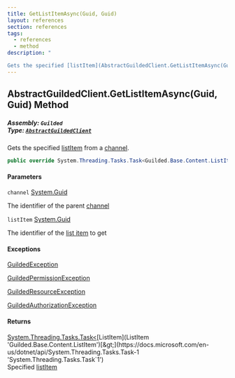```yaml
---
title: GetListItemAsync(Guid, Guid)
layout: references
section: references
tags:
  - references
  - method
description: "

Gets the specified [listItem](AbstractGuildedClient.GetListItemAsync(Guid,Guid)#Guilded.AbstractGuildedClient.GetListItemAsync(Guid,Guid).listItem 'Guilded.AbstractGuildedClient.GetListItemAsync(Guid, Guid).listItem') from a [channel](AbstractGuildedClient.GetListItemAsync(Guid,Guid)#Guilded.AbstractGuildedClient.GetListItemAsync(Guid,Guid).channel 'Guilded.AbstractGuildedClient.GetListItemAsync(Guid, Guid).channel')."
---
```


## AbstractGuildedClient.GetListItemAsync(Guid, Guid) Method
##### **Assembly:** `Guilded`<br/>**Type:** [`AbstractGuildedClient`](AbstractGuildedClient 'Guilded.AbstractGuildedClient')

Gets the specified [listItem](AbstractGuildedClient.GetListItemAsync(Guid,Guid)#Guilded.AbstractGuildedClient.GetListItemAsync(Guid,Guid).listItem 'Guilded.AbstractGuildedClient.GetListItemAsync(Guid, Guid).listItem') from a [channel](AbstractGuildedClient.GetListItemAsync(Guid,Guid)#Guilded.AbstractGuildedClient.GetListItemAsync(Guid,Guid).channel 'Guilded.AbstractGuildedClient.GetListItemAsync(Guid, Guid).channel').

```csharp
public override System.Threading.Tasks.Task<Guilded.Base.Content.ListItem> GetListItemAsync(Guid channel, Guid listItem);
```
#### Parameters

<a name='Guilded.AbstractGuildedClient.GetListItemAsync(Guid,Guid).channel'></a>

`channel` [System.Guid](https://docs.microsoft.com/en-us/dotnet/api/System.Guid 'System.Guid')

The identifier of the parent [channel](ServerChannel 'Guilded.Base.Servers.ServerChannel')

<a name='Guilded.AbstractGuildedClient.GetListItemAsync(Guid,Guid).listItem'></a>

`listItem` [System.Guid](https://docs.microsoft.com/en-us/dotnet/api/System.Guid 'System.Guid')

The identifier of the [list item](ListItem 'Guilded.Base.Content.ListItem') to get

#### Exceptions

[GuildedException](GuildedException 'Guilded.Base.GuildedException')

[GuildedPermissionException](GuildedPermissionException 'Guilded.Base.GuildedPermissionException')

[GuildedResourceException](GuildedResourceException 'Guilded.Base.GuildedResourceException')

[GuildedAuthorizationException](GuildedAuthorizationException 'Guilded.Base.GuildedAuthorizationException')

#### Returns
[System.Threading.Tasks.Task&lt;](https://docs.microsoft.com/en-us/dotnet/api/System.Threading.Tasks.Task-1 'System.Threading.Tasks.Task`1')[ListItem](ListItem 'Guilded.Base.Content.ListItem')[&gt;](https://docs.microsoft.com/en-us/dotnet/api/System.Threading.Tasks.Task-1 'System.Threading.Tasks.Task`1')  
Specified [listItem](AbstractGuildedClient.GetListItemAsync(Guid,Guid)#Guilded.AbstractGuildedClient.GetListItemAsync(Guid,Guid).listItem 'Guilded.AbstractGuildedClient.GetListItemAsync(Guid, Guid).listItem')